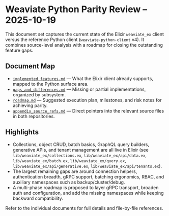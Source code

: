 # Weaviate Python Parity Review – 2025-10-19

This document set captures the current state of the Elixir `weaviate_ex` client versus the reference Python client (`weaviate-python-client` v4). It combines source-level analysis with a roadmap for closing the outstanding feature gaps.

## Document Map

- [`implemented_features.md`](./implemented_features.md) — What the Elixir client already supports, mapped to the Python surface area.
- [`gaps_and_differences.md`](./gaps_and_differences.md) — Missing or partial implementations, organized by subsystem.
- [`roadmap.md`](./roadmap.md) — Suggested execution plan, milestones, and risk notes for achieving parity.
- [`appendix_source_refs.md`](./appendix_source_refs.md) — Direct pointers into the relevant source files in both repositories.

## Highlights

- Collections, object CRUD, batch basics, GraphQL query builders, generative APIs, and tenant management are all live in Elixir (see `lib/weaviate_ex/collections.ex`, `lib/weaviate_ex/api/data.ex`, `lib/weaviate_ex/batch.ex`, `lib/weaviate_ex/query.ex`, `lib/weaviate_ex/api/generative.ex`, `lib/weaviate_ex/api/tenants.ex`).
- The largest remaining gaps are around connection helpers, authentication breadth, gRPC support, batching ergonomics, RBAC, and auxiliary namespaces such as backup/cluster/debug.
- A multi-phase roadmap is proposed to layer gRPC transport, broaden auth and configuration, and add the missing namespaces while keeping backward compatibility.

Refer to the individual documents for full details and file-by-file references.

